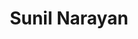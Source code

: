 ---
title: "Sunil Narayan"
presenter_id: sunil_narayan
position: IRTA
start_date: 2008
end_date: 2011
email: 
phone: 
photo: assets/images/sunil.JPG
status: former
layout: member 
---